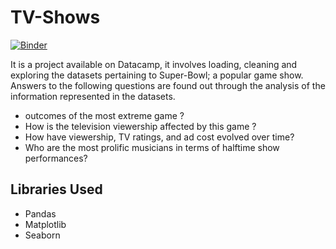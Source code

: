 # TV-Shows

[![Binder](https://mybinder.org/badge_logo.svg)](https://gesis.mybinder.org/binder/v2/gh/rashidhir6/TV-Shows/b48c73eac754d9d15a2fd62d4f23f56adf9aa280)

It is a project available on Datacamp, it involves loading, cleaning and exploring the datasets pertaining to Super-Bowl; a popular game show.
Answers to the following questions are found out through the analysis of the information represented in the datasets.

- outcomes of the most extreme game ?
- How is the  television viewership affected by this game  ?
- How have viewership, TV ratings, and ad cost evolved over time?
- Who are the most prolific musicians in terms of halftime show performances?
## Libraries Used
- Pandas
- Matplotlib
- Seaborn

